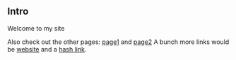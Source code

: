 ---
---

## Intro

Welcome to my site

Also check out the other pages: [page1](/page1) and [page2](/page1/page2)
A bunch more links would be [website](http://cuttlebelle.com/) and a [hash link](#below).

